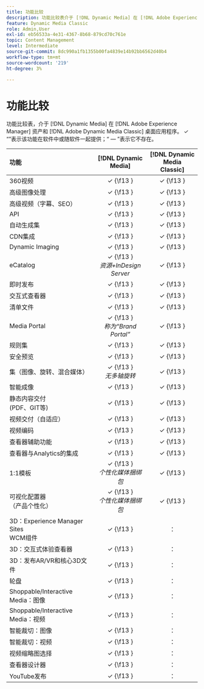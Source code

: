```yaml
---
title: 功能比较
description: 功能比较表介于 [!DNL Dynamic Media] 在 [!DNL Adobe Experience Manager] 资产和 [!DNL Adobe Dynamic Media Classic] 桌面应用程序。
feature: Dynamic Media Classic
role: Admin,User
exl-id: eb56533a-4e31-4367-8b68-879cd70c761e
topic: Content Management
level: Intermediate
source-git-commit: 8dc990a1fb1355b00fa4839e14b92bb6562d40b4
workflow-type: tm+mt
source-wordcount: '219'
ht-degree: 3%

---
```


# 功能比较

功能比较表，介于 [!DNL Dynamic Media] 在 [!DNL Adobe Experience Manager] 资产和 [!DNL Adobe Dynamic Media Classic] 桌面应用程序。 ✓ “”表示该功能在软件中或随软件一起提供；“ — ”表示它不存在。

| 功能 | [!DNL Dynamic Media] | [!DNL Dynamic Media<br>Classic] |
| :--- | :---: | :---: |
| 360视频 | ✓ {\f13 } | ✓ {\f13 } |
| 高级图像处理 | ✓ {\f13 } | ✓ {\f13 } |
| 高级视频（字幕、SEO） | ✓ {\f13 } | ✓ {\f13 } |
| API | ✓ {\f13 } | ✓ {\f13 } |
| 自动生成集 | ✓ {\f13 } | ✓ {\f13 } |
| CDN集成 | ✓ {\f13 } | ✓ {\f13 } |
| Dynamic Imaging | ✓ {\f13 } | ✓ {\f13 } |
| eCatalog | ✓ {\f13 }<br>*资源+InDesign Server* | ✓ {\f13 } |
| 即时发布 | ✓ {\f13 } | ✓ {\f13 } |
| 交互式查看器 | ✓ {\f13 } | ✓ {\f13 } |
| 清单文件 | ✓ {\f13 } | ✓ {\f13 } |
| Media Portal | ✓ {\f13 }<br>*称为“Brand Portal”* | ✓ {\f13 } |
| 规则集 | ✓ {\f13 } | ✓ {\f13 } |
| 安全预览 | ✓ {\f13 } | ✓ {\f13 } |
| 集（图像、旋转、混合媒体） | ✓ {\f13 }<br>*无多轴旋转* | ✓ {\f13 } |
| 智能成像 | ✓ {\f13 } | ✓ {\f13 } |
| 静态内容交付<br>(PDF、GIT等) | ✓ {\f13 } | ✓ {\f13 } |
| 视频交付（自适应） | ✓ {\f13 } | ✓ {\f13 } |
| 视频编码 | ✓ {\f13 } | ✓ {\f13 } |
| 查看器辅助功能 | ✓ {\f13 } | ✓ {\f13 } |
| 查看器与Analytics的集成 | ✓ {\f13 } | ✓ {\f13 } |
| 1:1模板 | ✓ {\f13 }<br>*个性化媒体捆绑包* | ✓ {\f13 } |
| 可视化配置器<br>（产品个性化） | ✓ {\f13 }<br>*个性化媒体捆绑包* | ✓ {\f13 } |
| 3D：Experience Manager Sites<br>WCM组件 | ✓ {\f13 } | ： |
| 3D：交互式体验查看器 | ✓ {\f13 } | ： |
| 3D：发布AR/VR和核心3D文件 | ✓ {\f13 } | ： |
| 轮盘 | ✓ {\f13 } | ： |
| Shoppable/Interactive Media：图像 | ✓ {\f13 } | ： |
| Shoppable/Interactive Media：视频 | ✓ {\f13 } | ： |
| 智能裁切：图像 | ✓ {\f13 } | ： |
| 智能裁切：视频 | ✓ {\f13 } | ： |
| 视频缩略图选择 | ✓ {\f13 } | ： |
| 查看器设计器 | ✓ {\f13 } | ： |
| YouTube发布 | ✓ {\f13 } | ： |
